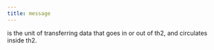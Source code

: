 ```yaml
---
title: message
---
```


is the unit of transferring data that goes in or out of th2, and circulates inside th2.
